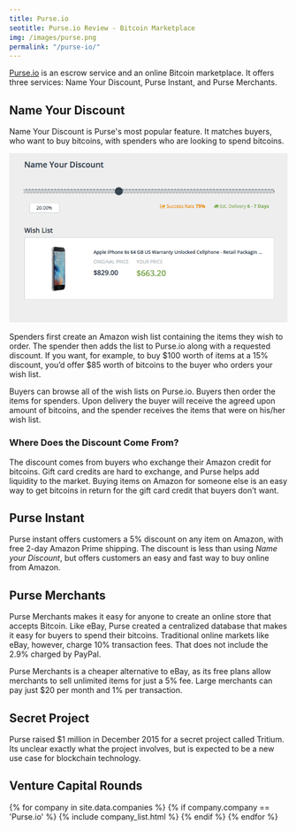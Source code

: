```yaml
---
title: Purse.io
seotitle: Purse.io Review - Bitcoin Marketplace
img: /images/purse.png
permalink: "/purse-io/"
---
```

[Purse.io](http://www.howtovanish.com/purseio) is an escrow service and an online Bitcoin marketplace. It offers three services: Name Your Discount, Purse Instant, and Purse Merchants. 

## Name Your Discount

Name Your Discount is Purse's most popular feature. It matches buyers, who want to buy bitcoins, with spenders who are looking to spend bitcoins.

<img src="/images/nameyd.png" />

Spenders first create an Amazon wish list containing the items they wish to order. The spender then adds the list to Purse.io along with a requested discount. If you want, for example, to buy $100 worth of items at a 15% discount, you’d offer $85 worth of bitcoins to the buyer who orders your wish list.   

Buyers can browse all of the wish lists on Purse.io. Buyers then order the items for spenders. Upon delivery the buyer will receive the agreed upon amount of bitcoins, and the spender receives the items that were on his/her wish list.

### Where Does the Discount Come From?

The discount comes from buyers who exchange their Amazon credit for bitcoins. Gift card credits are hard to exchange, and Purse helps add liquidity to the market. Buying items on Amazon for someone else is an easy way to get bitcoins in return for the gift card credit that buyers don’t want.

## Purse Instant

Purse instant offers customers a 5% discount on any item on Amazon, with free 2-day Amazon Prime shipping. The discount is less than using _Name your Discount_, but offers customers an easy and fast way to buy online from Amazon. 

## Purse Merchants

Purse Merchants makes it easy for anyone to create an online store that accepts Bitcoin. Like eBay, Purse created a centralized database that makes it easy for buyers to spend their bitcoins.  Traditional online markets like eBay, however, charge 10% transaction fees. That does not include the 2.9% charged by PayPal. 

Purse Merchants is a cheaper alternative to eBay, as its free plans allow merchants to sell unlimited items for just a 5% fee. Large merchants can pay just $20 per month and 1% per transaction. 

## Secret Project

Purse raised $1 million in December 2015 for a secret project called Tritium. Its unclear exactly what the project involves, but is expected to be a new use case for blockchain technology. 

## Venture Capital Rounds

{% for company in site.data.companies %}
{% if company.company == 'Purse.io' %}
{% include company_list.html %}
{% endif %}
{% endfor %}